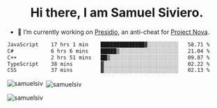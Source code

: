 <h1 align="center">Hi there, I am Samuel Siviero.</h1>

- 🔭 I’m currently working on [Presidio](https://presidio.ac), an anti-cheat for [Project Nova](https://discord.gg/novafn).

<!--START_SECTION:waka-->

```txt
JavaScript    17 hrs 1 min    ██████████████▓░░░░░░░░░░   58.71 %
C#            6 hrs 6 mins    █████▒░░░░░░░░░░░░░░░░░░░   21.04 %
C++           2 hrs 51 mins   ██▒░░░░░░░░░░░░░░░░░░░░░░   09.87 %
TypeScript    38 mins         ▓░░░░░░░░░░░░░░░░░░░░░░░░   02.22 %
CSS           37 mins         ▓░░░░░░░░░░░░░░░░░░░░░░░░   02.13 %
```

<!--END_SECTION:waka-->

<p><img align="left" src="https://github-readme-stats.vercel.app/api/top-langs?username=samuelsiv&show_icons=true&locale=en&layout=compact&theme=radical" alt="samuelsiv" /></p>

<p>&nbsp;<img align="center" src="https://github-readme-stats.vercel.app/api?username=samuelsiv&show_icons=true&locale=en&theme=radical" alt="samuelsiv" /></p>
<p align="left"> <img src="https://komarev.com/ghpvc/?username=samuelsiv&label=Profile%20views&color=0e75b6&style=flat" alt="samuelsiv" /> </p>
